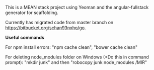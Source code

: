 This is a MEAN stack project using Yeoman and the angular-fullstack generator for scaffolding.

Currently has migrated code from master branch on https://bitbucket.org/schan93nxho/go.

**Useful commands**

For npm install errors: "npm cache clean", "bower cache clean"

For deleting node_modules folder on Windows (*Do this in command prompt): "mkdir junk" and then "robocopy junk node_modules /MIR"